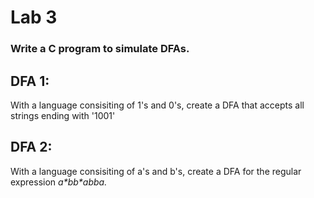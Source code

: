 # Lab 3

### Write a C program to simulate DFAs. 

## DFA 1:
With a language consisiting of 1's and 0's, create a DFA that accepts all strings ending with '1001'

## DFA 2:
With a language consisiting of a's and b's, create a DFA for the regular expression _a\*bb\*abba._
